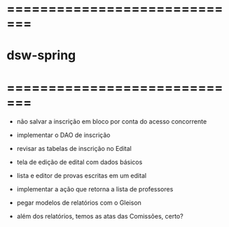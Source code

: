﻿# =============================
# dsw-spring
# =============================

* não salvar a inscrição em bloco por conta do acesso concorrente

* implementar o DAO de inscrição

* revisar as tabelas de inscrição no Edital

* tela de edição de edital com dados básicos

* lista e editor de provas escritas em um edital

* implementar a ação que retorna a lista de professores

* pegar modelos de relatórios com o Gleison

* além dos relatórios, temos as atas das Comissões, certo?
